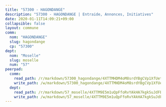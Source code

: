 ```yaml
---
title: "57300 - HAGONDANGE"
description: "57300 - HAGONDANGE | Entraide, Annonces, Initiatives"
date: 2020-01-11T14:09:21+09:00
collapsible: false
layout: commune
comm:
  nom: "HAGONDANGE"
  slug: hagondange
  cp: "57300"
dept:
  nom: "Moselle"
  slug: moselle
  num: "57"
peerpad:
  comm:
    read_path: /r/markdown/57300_hagondange/4XTTMHDM4oM8srdYBgCVp1XfUetTYBgmdWH6WW9qe6eJzifYs
    write_path: /w/markdown/57300_hagondange/4XTTMHDM4oM8srdYBgCVp1XfUetTYBgmdWH6WW9qe6eJzifYs-K3TgTyTVcfe8g6Z3U5Yu7Hh2uWDipScUZn8Zg15wUTKYWpruEpAnoC2ZVUsEU832GKMbsfCVngsrU3n1FSyKHA9vfkKm3PyAPAkSkSSZaFdfaGd4FZHmSeSH9wrCeGaQuG57KAPy
  dept:
    read_path: /r/markdown/57_moselle/4XTTM9E5m1uQpFfoRvYAkHA7kgkSuJdFBSCmoLnZ6YvxmqAKj
    write_path: /w/markdown/57_moselle/4XTTM9E5m1uQpFfoRvYAkHA7kgkSuJdFBSCmoLnZ6YvxmqAKj-K3TgTxpsRhjGfb3pJqDaX4rYTLkyLoK3BLA4awBfhTSCoyNhResrhhmfsEF8aKnccedt5XoBzWeRYfKxQxNKv71ETcpGharLRE7rdgTKY3uSaW3Du2dz8v23YEY268mfYmweTFnR
---
```


